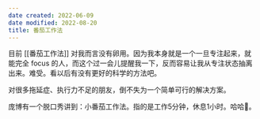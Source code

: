 ```yaml
---
date created: 2022-06-09
date modified: 2022-08-20
title: 番茄工作法
---
```


目前 [[番茄工作法]] 对我而言没有卵用。因为我本身就是一个一旦专注起来，就能完全 focus 的人，而这个过一会儿提醒我一下，反而容易让我从专注状态抽离出来。难受。看以后有没有更好的科学的方法吧。

对很多拖延症、执行力不足的朋友，倒不失为一个简单可行的解决方案。

庞博有一个脱口秀讲到：小番茄工作法。指的是工作5分钟，休息1小时。哈哈🤣。
